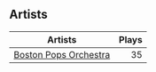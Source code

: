 ## Artists
Artists | Plays 
----- | -----: 
[Boston Pops Orchestra](/artists/boston-pops-orchestra-136372) | 35

